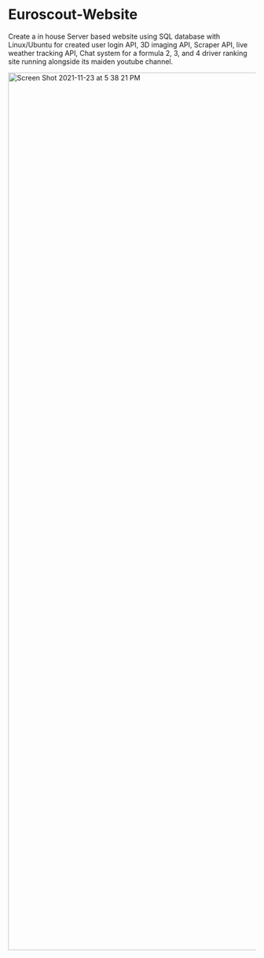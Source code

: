# Euroscout-Website
Create a in house Server based website using SQL database with Linux/Ubuntu for created user login API, 3D imaging API, Scraper API, live weather tracking API,
Chat system for a formula 2, 3, and 4 driver ranking site running alongside its maiden youtube channel.

<img width="1781" alt="Screen Shot 2021-11-23 at 5 38 21 PM" src="https://user-images.githubusercontent.com/73413970/143140903-65794680-049b-4715-bbe8-f250786b2894.png">
